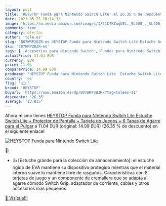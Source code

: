 ```yaml
---
layout: post
title: 'HEYSTOP Funda para Nintendo Switch Lite  al 26.35 % de descuento'
date: 2021-05-25 16:14:32
image: 'https://m.media-amazon.com/images/I/51k7KZugG8L._SL500_._SL400_.jpg'
comments: true
category: ofertas
author: 'tole.es'
slug: 'B07WRP2BZR-es HEYSTOP Funda para Nintendo Switch Lite Estuche Switch...'
sku: 'B07WRP2BZR-es'
tags: [ 'Accesorios para Nintendo Switch','Fundas para Nintendo Switch','Fundas y almacenamiento para Nintendo Switch','Hardware y juegos para Nintendo Switch','Packs de fundas y almacenamiento para Nintendo Switch','Videojuegos','heystop','nintendo', ]
actualPrice: 11.04 EUR
currency: EUR
price: 11.04
comparePrice: 14.99 EUR
prodname: 'HEYSTOP Funda para Nintendo Switch Lite  Estuche Switch Lite + Protector de Pantalla + Tarjeta de Juegos + 6 Tapas de Agarre para el Pulgar'
country: 'es'
flag: '🇪🇸'
brand: 'HEYSTOP'
buyurl: 'https://www.amazon.es/dp/B07WRP2BZR/?tag=tolees-21'
descuento: '26.35'
average: '13.015'
---
```


Ahora mismo tienes [HEYSTOP Funda para Nintendo Switch Lite  Estuche Switch Lite + Protector de Pantalla + Tarjeta de Juegos + 6 Tapas de Agarre para el Pulgar](https://www.amazon.es/dp/B07WRP2BZR/?tag=tolees-21) a 11.04 EUR (original: 14.99 EUR) (26.35 %  de descuento) en el siguiente enlace!

[![HEYSTOP Funda para Nintendo Switch Lite ](https://m.media-amazon.com/images/I/51k7KZugG8L._SL500_._SL400_.jpg)](https://www.amazon.es/dp/B07WRP2BZR/?tag=tolees-21)

🔎:

- 👍 [Estuche grande para la colección de almacenamiento]: el estuche rígido de EVA mantiene su dispositivo protegido mientras que el material interno suave lo mantiene libre de rasguños. Características con 8 tarjetas de juego y un componente de cremallera que se adapta al agarre cómodo Switch Grip, adaptador de corriente, cables y otros accesorios más pequeños.

[🛒 Visítala!!!](https://www.amazon.es/dp/B07WRP2BZR/?tag=tolees-21)
